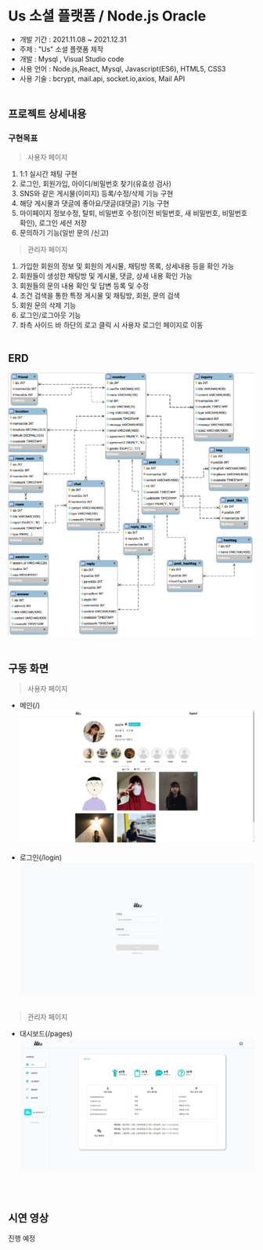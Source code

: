 # Us 소셜 플랫폼 / Node.js Oracle
 * 개발 기간 : 2021.11.08 ~ 2021.12.31
 * 주제 : "Us" 소셜 플랫폼 제작
 * 개발 : Mysql , Visual Studio code
 * 사용 언어 : Node.js,React, Mysql, Javascript(ES6), HTML5, CSS3
 * 사용 기술 : bcrypt, mail.api, socket.io,axios, Mail API
<br/><br/>

## <b>프로젝트 상세내용</b> ##
### <b>구현목표</b> ###
> 사용자 페이지
1. 1:1 실시간 채팅 구현
2. 로그인, 회원가입, 아이디/비밀번호 찾기(유효성 검사)
3. SNS와 같은 게시물(이미지) 등록/수정/삭제 기능 구현
4. 해당 게시물과 댓글에 좋아요/댓글(대댓글) 기능 구현
5. 마이페이지 정보수정, 탈퇴, 비밀번호 수정(이전 비밀번호, 새 비밀번호, 비밀번호 확인), 로그인 세션 저장
6. 문의하기 기능(일반 문의 /신고)

>관리자 페이지
1. 가입한 회원의 정보 및 회원의 게시물, 채팅방 목록, 상세내용 등을 확인 가능
2. 회원들이 생성한 채팅방 및 게시물, 댓글, 상세 내용 확인 가능
3. 회원들의 문의 내용 확인 및 답변 등록 및 수정
4. 조건 검색을 통한 특정 게시물 및 채팅방, 회원, 문의 검색
5. 회원 문의 삭제 기능
6. 로그인/로그아웃 기능
7. 좌측 사이드 바 하단의 로고 클릭 시 사용자 로그인 페이지로 이동
<br/><br/>

## <b> ERD </b> ##
![ERD](./img/erd.png)
<br/><br/>

## <b>구동 화면</b> ##
> 사용자 페이지
* 메인(/)
![main1](./img/main.png)
<br/><br/>
* 로그인(/login)
![login](./img/login.png)
<br/><br/>


> 관리자 페이지
* 대시보드(/pages)
![Admin](./img/admin.png) 

<br/><br/>
## <b>시연 영상</b> ##
진행 예정
